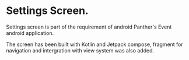 # Settings Screen.
Settings screen is part of the requirement of android Panther's Event android application.

The screen has been built with Kotlin and Jetpack compose, fragment for navigation and intergration with view system was also added.
